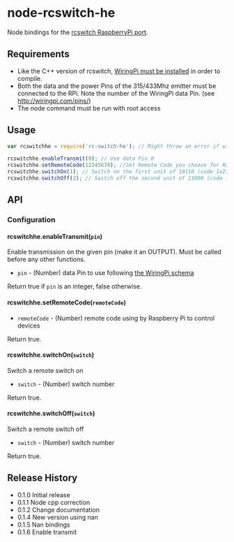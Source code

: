 node-rcswitch-he
================

Node bindings for the [rcswitch RaspberryPi port](https://github.com/r10r/rcswitch-pi).

## Requirements

* Like the C++ version of rcswitch, [WiringPi must be installed](https://projects.drogon.net/raspberry-pi/wiringpi/download-and-install/) in order to compile.
* Both the data and the power Pins of the 315/433Mhz emitter must be connected to the RPi. Note the number of the WiringPi data Pin. (see http://wiringpi.com/pins/)
* The node command must be run with root access

## Usage

```javascript
var rcswitchhe = require('rc-switch-he'); // Might throw an error if wiring pi init failed (no root)

rcswitchhe.enableTransmit(0); // Use data Pin 0
rcswitchhe.setRemoteCode(12345678); //Set Remote Code you choose for Raspberry
rcswitchhe.switchOn(1); // Switch on the first unit of 10110 (code 1x23x) group
rcswitchhe.switchOff(2); // Switch off the second unit of 11000 (code 12xxx) group
```

## API

### Configuration

#### rcswitchhe.enableTransmit(`pin`)

Enable transmission on the given pin (make it an OUTPUT). Must be called before any other functions.

* `pin` - (Number) data Pin to use following [the WiringPi schema](http://wiringpi.com/pins/)

Return true if `pin` is an integer, false otherwise.

#### rcswitchhe.setRemoteCode(`remoteCode`)

* `remoteCode` - (Number) remote code using by Raspberry Pi to control devices

Return true.

#### rcswitchhe.switchOn(`switch`)

Switch a remote switch on

* `switch` - (Number) switch number

Return true.

#### rcswitchhe.switchOff(`switch`)

Switch a remote switch off

* `switch` - (Number) switch number

Return true.

## Release History

* 0.1.0 Initial release
* 0.1.1 Node cpp correction
* 0.1.2 Change documentation
* 0.1.4 New version using nan
* 0.1.5 Nan bindings
* 0.1.6 Enable transmit